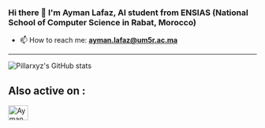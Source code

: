 ### Hi there 👋 I'm Ayman Lafaz, AI student from ENSIAS (National School of Computer Science in Rabat, Morocco)

- 📫 How to reach me: **ayman.lafaz@um5r.ac.ma**

---

![Pillarxyz's GitHub stats](https://github-readme-stats.vercel.app/api/?username=Pillarxyz&show_icons=true&title_color=fff&icon_color=54EC87&text_color=aaaaaa&bg_color=050505)

<h2 align="left">Also active on :</h2>
<p align="left">
   <a href="https://www.kaggle.com/aymanlafaz" target="_blank"><img align="center" src="https://raw.githubusercontent.com/rahuldkjain/github-profile-readme-generator/master/src/images/icons/Social/kaggle.svg" alt="Ayman Lafaz" height="30" width="40" /></a>
   &emsp;
</p>



